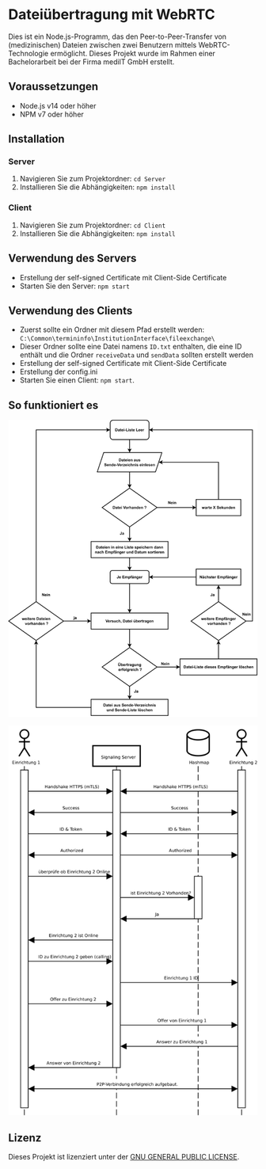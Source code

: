 # Dateiübertragung mit WebRTC

Dies ist ein Node.js-Programm, das den Peer-to-Peer-Transfer von (medizinischen) Dateien zwischen zwei Benutzern mittels WebRTC-Technologie ermöglicht. Dieses Projekt wurde im Rahmen einer Bachelorarbeit bei der Firma mediIT GmbH erstellt.

## Voraussetzungen

- Node.js v14 oder höher
- NPM v7 oder höher

## Installation

### Server

1. Navigieren Sie zum Projektordner: `cd Server`
2. Installieren Sie die Abhängigkeiten: `npm install`

### Client

1. Navigieren Sie zum Projektordner: `cd Client`
2. Installieren Sie die Abhängigkeiten: `npm install`

## Verwendung des Servers

* Erstellung der self-signed Certificate mit Client-Side Certificate
* Starten Sie den Server: `npm start`

## Verwendung des Clients

* Zuerst sollte ein Ordner mit diesem Pfad erstellt werden: `C:\Common\termininfo\InstitutionInterface\fileexchange\`
* Dieser Ordner sollte eine Datei namens `ID.txt` enthalten, die eine ID enthält und die Ordner `receiveData` und `sendData` sollten erstellt werden
* Erstellung der self-signed Certificate mit Client-Side Certificate
* Erstellung der config.ini 
* Starten Sie einen Client: `npm start`.

## So funktioniert es

![Screenshot 1](images/flowchart-1.png)

![Screenshot 2](images/sqz-1.png)


## Lizenz

Dieses Projekt ist lizenziert unter der [GNU GENERAL PUBLIC LICENSE](LICENSE).
